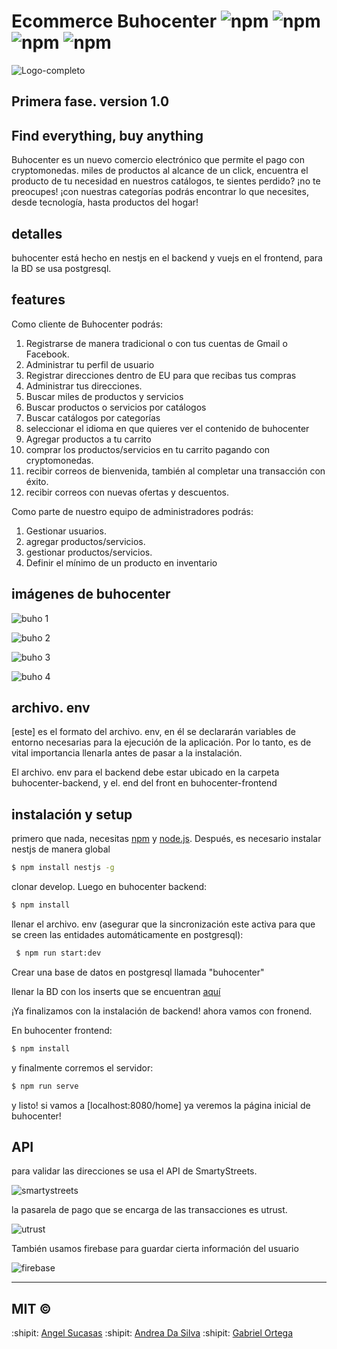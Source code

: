 # Ecommerce Buhocenter ![npm](https://img.shields.io/badge/node-v8.12.0-green) ![npm](https://img.shields.io/badge/vue-vXYZ-red) ![npm](https://img.shields.io/badge/version-1.0-blue) ![npm](https://img.shields.io/badge/postgresql-v.11or12-blue)

![Logo-completo](https://user-images.githubusercontent.com/44983658/82739421-64d46c00-9d0d-11ea-87ea-c8c1d27f2a21.png)
## Primera fase. version 1.0

## Find everything, buy anything

 Buhocenter es un nuevo comercio electrónico que permite el pago con cryptomonedas. miles de productos al alcance de un click, encuentra el producto de tu necesidad en nuestros catálogos, te sientes perdido? ¡no te preocupes! ¡con nuestras categorías podrás encontrar lo que necesites, desde tecnología, hasta productos del hogar!
 
 ## detalles
 
  buhocenter está hecho en nestjs en el backend y vuejs en el frontend, para la BD se usa postgresql.
  
 
## features

 Como cliente de Buhocenter podrás:
 
 1. Registrarse de manera tradicional o con tus cuentas de Gmail o Facebook.
 2. Administrar tu perfil de usuario
 3. Registrar direcciones dentro de EU para que recibas tus compras
 4. Administrar tus direcciones.
 5. Buscar miles de productos y servicios
 6. Buscar productos o servicios por catálogos
 7. Buscar catálogos por categorías
 8. seleccionar el idioma en que quieres ver el contenido de buhocenter
 9. Agregar productos a tu carrito
 10. comprar los productos/servicios en tu carrito pagando con cryptomonedas.
 11. recibir correos de bienvenida, también al completar una transacción con éxito.
 12. recibir correos con nuevas ofertas y descuentos.
   
Como parte de nuestro equipo de administradores podrás:
   
 1. Gestionar usuarios.
 2. agregar productos/servicios.
 3. gestionar productos/servicios.
 4. Definir el mínimo de un producto en inventario
   

## imágenes de buhocenter

![buho 1](https://user-images.githubusercontent.com/44983658/82739440-82a1d100-9d0d-11ea-8522-e10486e998d4.PNG)

![buho 2](https://user-images.githubusercontent.com/44983658/82739498-065bbd80-9d0e-11ea-806b-8fb17892fc1d.PNG)

![buho 3](https://user-images.githubusercontent.com/44983658/82739510-1d9aab00-9d0e-11ea-9b4d-efb41561c9e0.PNG)

![buho 4](https://user-images.githubusercontent.com/44983658/82739518-31dea800-9d0e-11ea-9857-599181fa434c.PNG)


## archivo. env

[este] es el formato del archivo. env, en él se declararán variables de entorno necesarias para la ejecución de
la aplicación. Por lo tanto, es de vital importancia llenarla antes de pasar a la instalación.

El archivo. env para el backend debe estar ubicado en la carpeta buhocenter-backend, y el. end del front en buhocenter-frontend

## instalación y setup

primero que nada, necesitas [npm](https://npmjs.org) y [node.js](https://nodejs.org/es/).
Después, es necesario instalar nestjs de manera global

 ```bash
 $ npm install nestjs -g
 ```

clonar develop. Luego en buhocenter backend:
 ```bash
 $ npm install
 ```
llenar el archivo. env (asegurar que la sincronización este activa para que se creen las entidades automáticamente en postgresql):

```bash
 $ npm run start:dev
 ```
 Crear una base de datos en postgresql llamada "buhocenter"
 
 llenar la BD con los inserts que se encuentran [aquí](https://github.com/PandiyanCool/angular-clipboard-auto)

¡Ya finalizamos con la instalación de backend!  ahora vamos con fronend.

En buhocenter frontend:

 ```bash
 $ npm install
 ```
 y finalmente corremos el servidor:
 
 ```bash
 $ npm run serve
 ```
 
 y listo! si vamos a [localhost:8080/home] ya veremos la página inicial de buhocenter!


## API

para validar las direcciones se usa el API de SmartyStreets.

![smartystreets](https://user-images.githubusercontent.com/44983658/82739607-bcbfa280-9d0e-11ea-8c74-cc5102c479a2.png)

la pasarela de pago que se encarga de las transacciones es utrust.

![utrust](https://user-images.githubusercontent.com/44983658/82739619-dbbe3480-9d0e-11ea-980c-a043ec5ec2e0.jpg)

También usamos firebase para guardar cierta información del usuario

![firebase](https://user-images.githubusercontent.com/44983658/82739665-69018900-9d0f-11ea-8317-5678d71a384e.png)

---------------------------
## MIT © 
:shipit: [Angel Sucasas](mailto:angel.alejandro.sucasas08@gmail.com)
:shipit: [Andrea Da Silva](mailto:angel.alejandro.sucasas08@gmail.com)
:shipit: [Gabriel Ortega](mailto:angel.alejandro.sucasas08@gmail.com)


